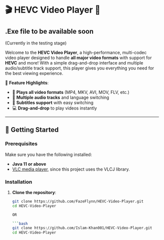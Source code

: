 

# 🎬 **HEVC Video Player** 🎥

## .Exe file to be available soon
(Currently in the testing stage)

Welcome to the **HEVC Video Player**, a high-performance, multi-codec video player designed to handle **all major video formats** with support for **HEVC** and more! With a simple drag-and-drop interface and multiple audio/subtitle track support, this player gives you everything you need for the best viewing experience.

🚀 **Feature Highlights**:
- 🎦 **Plays all video formats** (MP4, MKV, AVI, MOV, FLV, etc.)
- 🎵 **Multiple audio tracks** and language switching
- 📜 **Subtitles support** with easy switching
- 💻 **Drag-and-drop** to play videos instantly
<!-- - 🎛️ Customizable interface for a sleek, minimalistic experience -->

---

## 🌟 **Getting Started**

### Prerequisites
Make sure you have the following installed:
- **Java 11 or above**
- [VLC media player](https://www.videolan.org/vlc/), since this project uses the VLCJ library.

### Installation

1. **Clone the repository**:
   ```bash
   git clone https://github.com/FazeFlynn/HEVC-Video-Player.git
   cd HEVC-Video-Player

   OR

   ```bash
   git clone https://github.com/Islam-Khan001/HEVC-Video-Player.git
   cd HEVC-Video-Player




